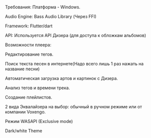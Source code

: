 Требования: Платформа - Windows.

Audio Engine: Bass Audio Library (Через FFI)

Framework: Flutter/dart

API: Используется API Дизера (для доступа к обложкам альбомов)


Возможности плеера:

Редактирование тегов.

Поиск текста песен в интернете(Надо всего лишь 1 раз нажать на название песни)

Автоматическая загрузка артов и картинок с Дизера.

Анализ тегов и времени трека.

Создание плейлистов.

2 вида Эквалайзера на выбор: обычный в ручном режиме или от компании Voxengo.

Режим WASAPI (Exclusive mode)

Dark/white Theme
